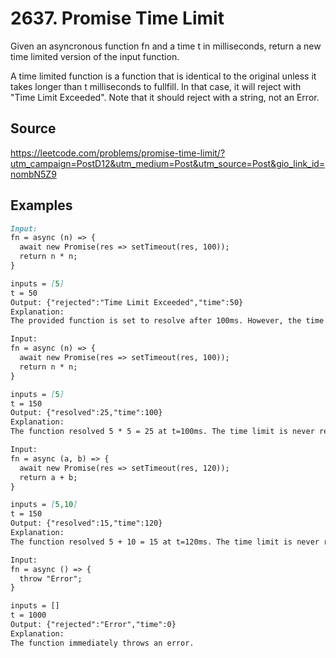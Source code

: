 # 2637. Promise Time Limit

Given an asyncronous function fn and a time t in milliseconds, return a new time limited version of the input function.

A time limited function is a function that is identical to the original unless it takes longer than t milliseconds to fullfill. In that case, it will reject with "Time Limit Exceeded".  Note that it should reject with a string, not an Error.

## Source

<https://leetcode.com/problems/promise-time-limit/?utm_campaign=PostD12&utm_medium=Post&utm_source=Post&gio_link_id=nombN5Z9>

## Examples

```md
Input: 
fn = async (n) => { 
  await new Promise(res => setTimeout(res, 100)); 
  return n * n; 
}

inputs = [5]
t = 50
Output: {"rejected":"Time Limit Exceeded","time":50}
Explanation:
The provided function is set to resolve after 100ms. However, the time limit is set to 50ms. It rejects at t=50ms because the time limit was reached.

Input: 
fn = async (n) => { 
  await new Promise(res => setTimeout(res, 100)); 
  return n * n; 
}

inputs = [5]
t = 150
Output: {"resolved":25,"time":100}
Explanation:
The function resolved 5 * 5 = 25 at t=100ms. The time limit is never reached.

Input: 
fn = async (a, b) => { 
  await new Promise(res => setTimeout(res, 120)); 
  return a + b; 
}

inputs = [5,10]
t = 150
Output: {"resolved":15,"time":120}
Explanation:
The function resolved 5 + 10 = 15 at t=120ms. The time limit is never reached.

Input: 
fn = async () => { 
  throw "Error";
}

inputs = []
t = 1000
Output: {"rejected":"Error","time":0}
Explanation:
The function immediately throws an error.
```

